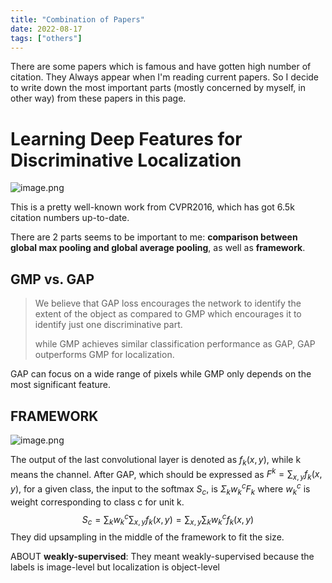 ```yaml
---
title: "Combination of Papers"
date: 2022-08-17
tags: ["others"]
---
```


There are some papers which is famous and have gotten high number of citation. They Always appear when I'm reading current papers. So I decide to write down the most important parts (mostly concerned by myself, in other way) from these papers in this page.

# Learning Deep Features for Discriminative Localization

![image.png](https://s2.loli.net/2022/08/17/xeEUAgGitC461Q7.png)

This is a pretty well-known work from CVPR2016, which has got 6.5k citation numbers up-to-date.

There are 2 parts seems to be important to me: **comparison between global max pooling and global average pooling**, as well as **framework**.

## GMP vs. GAP

> We believe that GAP loss encourages the network to identify the extent of the object as compared to GMP which encourages it to identify just one discriminative part.
>
> while GMP achieves similar classification performance as GAP, GAP outperforms GMP for localization.

GAP can focus on a wide range of pixels while GMP only depends on the most significant feature.

## FRAMEWORK

![image.png](https://s2.loli.net/2022/08/17/g3qjOyweVAtlNR1.png)

The output of the last convolutional layer is denoted as $f_k(x,y)$, while k means the channel. After GAP, which should be expressed as $F^k = \sum_{x,y}f_k(x,y)$, for a given class, the input to the softmax $S_c$, is $\Sigma_kw_k^cF_k$ where $w_k^c$ is weight corresponding to class c for unit k. 
$$
S_c = \sum_kw_k^c\sum_{x,y} f_k(x,y) = \sum_{x,y}\sum_k w_k^cf_k(x,y)
$$
They did upsampling in the middle of the framework to fit the size.

ABOUT **weakly-supervised**: They meant weakly-supervised because the labels is image-level but localization is object-level
